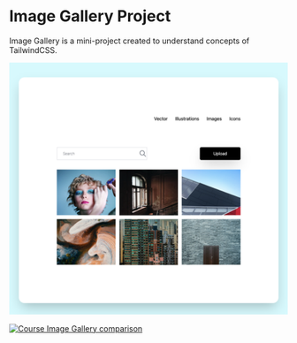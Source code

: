 # Image Gallery Project

Image Gallery is a mini-project created to understand concepts of TailwindCSS.

![My Image Gallery screenshot](https://github.com/GreenJ84/TailwindCSS/raw/main/ImageGallery/images/imageGalleryPhoto.png)

[![Course Image Gallery comparison](https://tailwindfromscratch.com/images/project-4.png)](https://tailwindfromscratch.com/mini-projects/image-gallery/index.html)